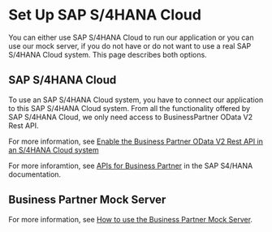 # Set Up SAP S/4HANA Cloud

You can either use SAP S/4HANA Cloud to run our application or you can use our mock server, if you do not have or do not want to use a real SAP S/4HANA Cloud system. This page describes both options.

## SAP S/4HANA Cloud

To use an SAP S/4HANA Cloud system, you have to connect our application to this SAP S/4HANA Cloud system. From all the functionality offered by SAP S/4HANA Cloud, we only need access to BusinessPartner OData V2 Rest API.

For more information, see [Enable the Business Partner OData V2 Rest API in an S/4HANA Cloud system](/documentation/appendix/enable-odata-of-s4hana/README.md)

For more inforamtion, see [APIs for Business Partner](https://help.sap.com/viewer/44e06f22436c43e582db6ccd5250e29b/2020.000/en-US/9fca825858239244e10000000a4450e5.html) in the SAP S4/HANA documentation.

## Business Partner Mock Server

For more information, see [How to use the Business Partner Mock Server](/documentation/appendix/business-partner-mock/README.md).
